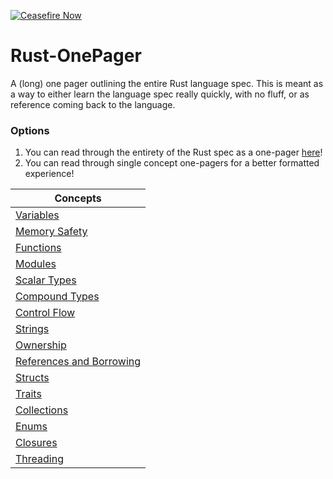 [![Ceasefire Now](https://badge.techforpalestine.org/default)](https://techforpalestine.org/learn-more)

# Rust-OnePager
A (long) one pager outlining the entire Rust language spec. This is meant as a way to either learn the language spec really quickly, with no fluff, or as reference coming back to the language.

### Options
1. You can read through the entirety of the Rust spec as a one-pager [here](https://github.com/Hayawi/Rust-OnePager/blob/main/RustSpec.md)!
2. You can read through single concept one-pagers for a better formatted experience!

| Concepts |
| ---- |
| [Variables](https://github.com/Hayawi/Rust-OnePager/blob/main/SingleConceptPages/Variables.md) |
| [Memory Safety](https://github.com/Hayawi/Rust-OnePager/blob/main/SingleConceptPages/MemorySafety.md) |
| [Functions](https://github.com/Hayawi/Rust-OnePager/blob/main/SingleConceptPages/Functions.md) |
| [Modules](https://github.com/Hayawi/Rust-OnePager/blob/main/SingleConceptPages/Modules.md) |
| [Scalar Types](https://github.com/Hayawi/Rust-OnePager/blob/main/SingleConceptPages/ScalarTypes.md) |
| [Compound Types](https://github.com/Hayawi/Rust-OnePager/blob/main/SingleConceptPages/CompoundTypes.md) |
| [Control Flow](https://github.com/Hayawi/Rust-OnePager/blob/main/SingleConceptPages/ControlFlow.md) |
| [Strings](https://github.com/Hayawi/Rust-OnePager/blob/main/SingleConceptPages/Strings.md) |
| [Ownership](https://github.com/Hayawi/Rust-OnePager/blob/main/SingleConceptPages/Ownership.md) |
| [References and Borrowing](https://github.com/Hayawi/Rust-OnePager/blob/main/SingleConceptPages/ReferencesAndBorrowing.md) |
| [Structs](https://github.com/Hayawi/Rust-OnePager/blob/main/SingleConceptPages/Structs.md) |
| [Traits](https://github.com/Hayawi/Rust-OnePager/blob/main/SingleConceptPages/Traits.md) |
| [Collections](https://github.com/Hayawi/Rust-OnePager/blob/main/SingleConceptPages/Collections.md) |
| [Enums](https://github.com/Hayawi/Rust-OnePager/blob/main/SingleConceptPages/Enums.md) |
| [Closures](https://github.com/Hayawi/Rust-OnePager/blob/main/SingleConceptPages/Closures.md) |
| [Threading](https://github.com/Hayawi/Rust-OnePager/blob/main/SingleConceptPages/Threading.md) |
